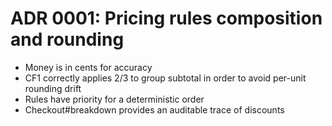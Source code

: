 # ADR 0001: Pricing rules composition and rounding

- Money is in cents for accuracy
- CF1 correctly applies 2/3 to group subtotal in order to avoid per-unit rounding drift
- Rules have priority for a deterministic order
- Checkout#breakdown provides an auditable trace of discounts

